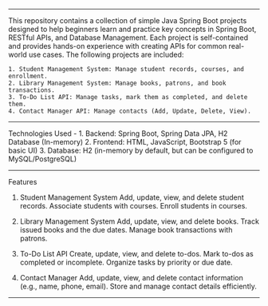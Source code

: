 --------------------------------------------------------------------------------------------------------------------------------------------------------

This repository contains a collection of simple Java Spring Boot projects designed to help beginners learn and practice key concepts in Spring Boot, 
RESTful APIs, and Database Management. Each project is self-contained and provides hands-on experience with creating APIs for common real-world use cases.
The following projects are included:

    1. Student Management System: Manage student records, courses, and enrollment.
    2. Library Management System: Manage books, patrons, and book transactions.
    3. To-Do List API: Manage tasks, mark them as completed, and delete them.
    4. Contact Manager API: Manage contacts (Add, Update, Delete, View).
    
---------------------------------------------------------------------------------------------

Technologies Used -
    1. Backend: Spring Boot, Spring Data JPA, H2 Database (In-memory)
    2. Frontend: HTML, JavaScript, Bootstrap 5 (for basic UI)
    3. Database: H2 (in-memory by default, but can be configured to MySQL/PostgreSQL)

---------------------------------------------------------------------------------------------

Features
1. Student Management System
    Add, update, view, and delete student records.
    Associate students with courses.
    Enroll students in courses.

2. Library Management System
    Add, update, view, and delete books.
    Track issued books and the due dates.
    Manage book transactions with patrons.

3. To-Do List API
    Create, update, view, and delete to-dos.
    Mark to-dos as completed or incomplete.
    Organize tasks by priority or due date.

4. Contact Manager
    Add, update, view, and delete contact information (e.g., name, phone, email).
    Store and manage contact details efficiently.

-----------------------------------------------------------------------------------------------------------------------------------------------------------------
